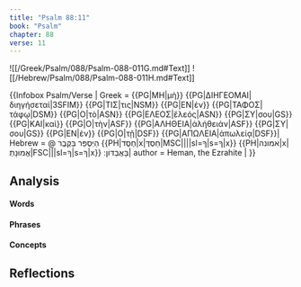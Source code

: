 ```yaml
---
title: "Psalm 88:11"
book: "Psalm"
chapter: 88
verse: 11
---
```

![[/Greek/Psalm/088/Psalm-088-011G.md#Text]]
![[/Hebrew/Psalm/088/Psalm-088-011H.md#Text]]

{{Infobox Psalm/Verse |
  Greek = {{PG|ΜΗ|μὴ}} {{PG|ΔΙΗΓΕΟΜΑΙ|διηγήσεταί|3SFIM}} {{PG|ΤΙΣ|τις|NSM}} {{PG|ΕΝ|ἐν}} {{PG|ΤΑΦΟΣ|τάφῳ|DSM}} {{PG|Ο|τὸ|ASN}} {{PG|ΕΛΕΟΣ|ἔλεός|ASN}} {{PG|ΣΥ|σου|GS}} {{PG|ΚΑΙ|καὶ}} {{PG|Ο|τὴν|ASF}} {{PG|ΑΛΗΘΕΙΑ|ἀλήθειάν|ASF}} {{PG|ΣΥ|σου|GS}} {{PG|ΕΝ|ἐν}} {{PG|Ο|τῇ|DSF}} {{PG|ΑΠΩΛΕΙΑ|ἀπωλείᾳ|DSF}}|
  Hebrew = @
הַיְסֻפַּר
בַּקֶּבֶר
{{PH|חֶסֶד|x|חַסְדֶּ|MSC||||sl=ךָ|s=ךָ|x}} {{PH|אמונה|x|אֱמוּנָתְ|FSC|||sl=ךָ|s=ךָ|x}}
בָּאֲבַדּוֹן
׃|
  author = Heman, the Ezrahite |
}}

## Analysis

#### Words

#### Phrases

#### Concepts

## Reflections
